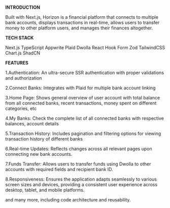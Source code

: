**INTRODUCTION**

Built with Next.js, Horizon is a financial platform that connects to multiple bank accounts, displays transactions in real-time, allows users to transfer money to other platform users, and manages their finances altogether.

**TECH STACK**

Next.js
TypeScript
Appwrite
Plaid
Dwolla
React Hook Form
Zod
TailwindCSS
Chart.js
ShadCN

**FEATURES**

1.Authentication: An ultra-secure SSR authentication with proper validations and authorization

2.Connect Banks: Integrates with Plaid for multiple bank account linking

3.Home Page: Shows general overview of user account with total balance from all connected banks, recent transactions, money spent on different categories, etc

4.My Banks: Check the complete list of all connected banks with respective balances, account details

5.Transaction History: Includes pagination and filtering options for viewing transaction history of different banks

6.Real-time Updates: Reflects changes across all relevant pages upon connecting new bank accounts.

7.Funds Transfer: Allows users to transfer funds using Dwolla to other accounts with required fields and recipient bank ID.

8.Responsiveness: Ensures the application adapts seamlessly to various screen sizes and devices, providing a consistent user experience across desktop, tablet, and mobile platforms.


and many more, including code architecture and reusability.
